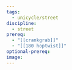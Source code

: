 ```yaml
---
tags:
  - unicycle/street
discipline:
  - street
prereq:
  - "[[crankgrab]]"
  - "[[180 hoptwist]]"
optional-prereq: 
image:
---
```

